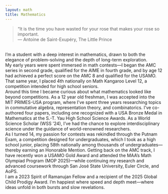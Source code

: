 ```yaml
---
layout: math
title: Mathematics
---
```

> “It is the time you have wasted for your rose that makes your rose so important. <br>
&mdash; Antoine de Saint-Exupéry, The Little Prince

<br>
I’m a student with a deep interest in mathematics, drawn to both the elegance of problem-solving and the depth of long-term exploration.
<br>
My early years were spent immersed in math contests&mdash;I began the AMC series in second grade, qualified for the AIME in fourth grade, and by age 12 had achieved a 
perfect score on the AMC 8 and qualified for the USAMO. That same year, I placed 4th nationally on Math Kangaroo Level 12, a competition intended for high school seniors.
<br>
Around this time I became curious about what mathematics looked like beyond competitions. As a 12 year old freshman, I was accepted into the MIT PRIMES-USA program, where 
I’ve spent three years researching topics in commutative algebra, representation theory, and combinatorics. I’ve co-authored four papers, including one recognized with a 
USA Bronze Medal in Mathematics at the S.-T. Yau High School Science Awards. As a World Science Scholar (WSS ’24), I’ve had the chance to explore interdisciplinary science 
under the guidance of world-renowned researchers.
<br>
As I turned 14, my passion for contests was rekindled through the Putnam Exam, a competition designed for undergraduates, which I took as a high school junior, placing 58th nationally among thousands of undergraduates&mdash;thereby earning an Honorable Mention. Getting back on the AMC track, I have recently won a USAMO Gold Award and attended the MAA’s Math Olympiad Program (MOP 2025)&mdash;while continuing my research and advanced coursework through San José State University, Euler Circle, and AoPS.
<br>
I am a 2023 Spirit of Ramanujan Fellow and a recipient of the 2025 Global Child Prodigy Award. I’m happiest where speed and depth meet&mdash;where ideas unfold in both bursts and slow revelations.

